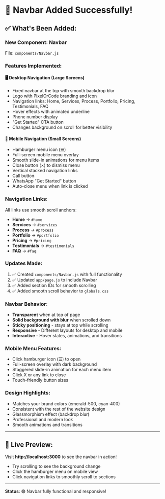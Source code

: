 # 🎯 Navbar Added Successfully!

## ✅ What's Been Added:

### **New Component: Navbar**
File: `components/Navbar.js`

### **Features Implemented:**

#### 🖥️ **Desktop Navigation (Large Screens)**
- Fixed navbar at the top with smooth backdrop blur
- Logo with PixelOrCode branding and icon
- Navigation links: Home, Services, Process, Portfolio, Pricing, Testimonials, FAQ
- Hover effects with animated underline
- Phone number display
- "Get Started" CTA button
- Changes background on scroll for better visibility

#### 📱 **Mobile Navigation (Small Screens)**
- Hamburger menu icon (☰)
- Full-screen mobile menu overlay
- Smooth slide-in animations for menu items
- Close button (×) to dismiss menu
- Vertical stacked navigation links
- Call button
- WhatsApp "Get Started" button
- Auto-close menu when link is clicked

### **Navigation Links:**
All links use smooth scroll anchors:
- **Home** → `#home`
- **Services** → `#services`
- **Process** → `#process`
- **Portfolio** → `#portfolio`
- **Pricing** → `#pricing`
- **Testimonials** → `#testimonials`
- **FAQ** → `#faq`

### **Updates Made:**

1. ✅ Created `components/Navbar.js` with full functionality
2. ✅ Updated `app/page.js` to include Navbar
3. ✅ Added section IDs for smooth scrolling
4. ✅ Added smooth scroll behavior to `globals.css`

### **Navbar Behavior:**

- **Transparent** when at top of page
- **Solid background with blur** when scrolled down
- **Sticky positioning** - stays at top while scrolling
- **Responsive** - Different layouts for desktop and mobile
- **Interactive** - Hover states, animations, and transitions

### **Mobile Menu Features:**

- Click hamburger icon (☰) to open
- Full-screen overlay with dark background
- Staggered slide-in animation for each menu item
- Click X or any link to close
- Touch-friendly button sizes

### **Design Highlights:**

- Matches your brand colors (emerald-500, cyan-400)
- Consistent with the rest of the website design
- Glassmorphism effect (backdrop blur)
- Professional and modern look
- Smooth animations and transitions

---

## 🚀 Live Preview:

Visit **http://localhost:3000** to see the navbar in action!

- Try scrolling to see the background change
- Click the hamburger menu on mobile view
- Click navigation links to smoothly scroll to sections

---

**Status**: 🟢 Navbar fully functional and responsive!
